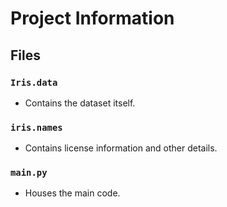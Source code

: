 # Project Information

## Files

### `Iris.data`

- Contains the dataset itself.

### `iris.names`

- Contains license information and other details.

### `main.py`

- Houses the main code.

